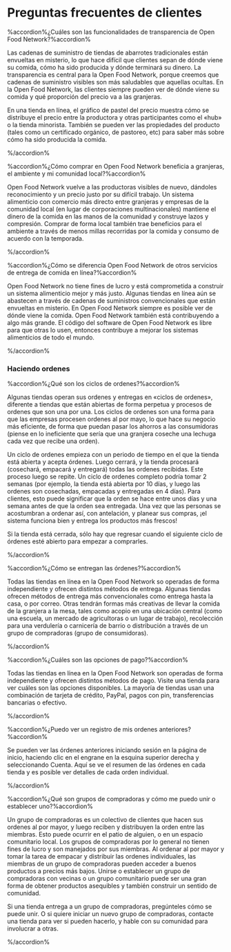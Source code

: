 # Preguntas frecuentes de clientes

%accordion%¿Cuáles son las funcionalidades de transparencia de Open Food Network?%accordion%

Las cadenas de suministro de tiendas de abarrotes tradicionales están envueltas en misterio, lo que hace difícil que clientes sepan de dónde viene su comida, cómo ha sido producida y dónde terminará su dinero. La transparencia es central para la Open Food Network, porque creemos que cadenas de suministro visibles son más saludables que aquellas ocultas. En la Open Food Network, las clientes siempre pueden ver de dónde viene su comida y qué proporción del precio va a las granjeras.

En una tienda en línea, el gráfico de pastel del precio muestra cómo se distribuye el precio entre la productora y otras participantes como el «hub» o la tienda minorista. También se pueden ver las propiedades del producto \(tales como un certificado orgánico, de pastoreo, etc\) para saber más sobre cómo ha sido producida la comida.

%/accordion%

%accordion%¿Cómo comprar en Open Food Network beneficia a granjeras, el ambiente y mi comunidad local?%accordion%

Open Food Network vuelve a las productoras visibles de nuevo, dándoles reconocimiento y un precio justo por su difícil trabajo. Un sistema alimenticio con comercio más directo entre granjeras y empresas de la comunidad local \(en lugar de corporaciones multinacionales\) mantiene el dinero de la comida en las manos de la comunidad y construye lazos y compresión. Comprar de forma local también trae beneficios para el ambiente a través de menos millas recorridas por la comida y consumo de acuerdo con la temporada.

%/accordion%

%accordion%¿Cómo se diferencia Open Food Network de otros servicios de entrega de comida en línea?%accordion%

Open Food Network no tiene fines de lucro y está comprometida a construir un sistema alimenticio mejor y más justo. Algunas tiendas en línea aún se abastecen a través de cadenas de suministros convencionales que están envueltas en misterio. En Open Food Network siempre es posible ver de dónde viene la comida. Open Food Network también está contribuyendo a algo más grande. El código del software de Open Food Network es libre para que otras lo usen, entonces contribuye a mejorar los sistemas alimenticios de todo el mundo.

%/accordion%

### Haciendo ordenes

%accordion%¿Qué son los ciclos de ordenes?%accordion%

Algunas tiendas operan sus ordenes y entregas en «ciclos de ordenes», diferente a tiendas que están abiertas de forma perpetua y procesos de ordenes que son una por una. Los ciclos de ordenes son una forma para que las empresas procesen ordenes al por mayo, lo que hace su negocio más eficiente, de forma que puedan pasar los ahorros a las consumidoras \(piense en lo ineficiente que sería que una granjera coseche una lechuga cada vez que recibe una orden\).

Un ciclo de ordenes empieza con un periodo de tiempo en el que la tienda está abierta y acepta órdenes. Luego cerrará, y la tienda procesará \(cosechará, empacará y entregará\) todas las ordenes recibidas. Este proceso luego se repite. Un ciclo de ordenes completo podría tomar 2 semanas \(por ejemplo, la tienda está abierta por 10 días, y luego las ordenes son cosechadas, empacadas y entregadas en 4 días\). Para clientes, esto puede significar que la orden se hace entre unos días y una semana antes de que la orden sea entregada. Una vez que las personas se acostumbran a ordenar así, con antelación, y planear sus compras, ¡el sistema funciona bien y entrega los productos más frescos!

Si la tienda está cerrada, sólo hay que regresar cuando el siguiente ciclo de órdenes esté abierto para empezar a comprarles.

%/accordion%

%accordion%¿Cómo se entregan las órdenes?%accordion%

Todas las tiendas en línea en la Open Food Network so operadas de forma independiente y ofrecen distintos métodos de entrega. Algunas tiendas ofrecen métodos de entrega más convencionales como entrega hasta la casa, o por correo. Otras tendrán formas más creativas de llevar la comida de la granjera a la mesa, tales como acopio en una ubicación central \(como una escuela, un mercado de agricultoras o un lugar de trabajo\), recolección para una verdulería o carnicería de barrio o distribución a través de un grupo de compradoras \(grupo de consumidoras\).

%/accordion%

%accordion%¿Cuáles son las opciones de pago?%accordion%

Todas las tiendas en línea en la Open Food Network son operadas de forma independiente y ofrecen distintos métodos de pago. Visite una tienda para ver cuáles son las opciones disponibles. La mayoría de tiendas usan una combinación de tarjeta de crédito, PayPal, pagos con pin, transferencias bancarias o efectivo.

%/accordion%

%accordion%¿Puedo ver un registro de mis ordenes anteriores?%accordion%

Se pueden ver las órdenes anteriores iniciando sesión en la página de inicio, haciendo clic en el engrane en la esquina superior derecha y seleccionando Cuenta. Aquí se ve el resumen de las órdenes en cada tienda y es posible ver detalles de cada orden individual.

%/accordion%

%accordion%¿Qué son grupos de compradoras y cómo me puedo unir o establecer uno?%accordion%

Un grupo de compradoras es un colectivo de clientes que hacen sus ordenes al por mayor, y luego reciben y distribuyen la orden entre las miembras. Esto puede ocurrir en el patio de alguien, o en un espacio comunitario local. Los grupos de compradoras por lo general no tienen fines de lucro y son manejados por sus miembras. Al ordenar al por mayor y tomar la tarea de empacar y distribuir las ordenes individuales, las miembras de un grupo de compradoras pueden acceder a buenos productos a precios más bajos. Unirse o establecer un grupo de compradoras con vecinas o un grupo comunitario puede ser una gran forma de obtener productos asequibles y también construir un sentido de comunidad.

Si una tienda entrega a un grupo de compradoras, pregúnteles cómo se puede unir. O si quiere iniciar un nuevo grupo de compradoras, contacte una tienda para ver si pueden hacerlo, y hable con su comunidad para involucrar a otras.

%/accordion%
